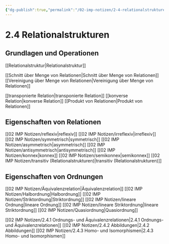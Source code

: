 ```yaml
---
{"dg-publish":true,"permalink":"/02-imp-notizen/2-4-relationalstrukturen/"}
---
```


# 2.4 Relationalstrukturen
## Grundlagen und Operationen
[[Relationalstruktur\|Relationalstruktur]]

[[Schnitt über Menge von Relationen\|Schnitt über Menge von Relationen]]
[[Vereinigung über Menge von Relationen\|Vereinigung über Menge von Relationen]]

[[transponierte Relation\|transponierte Relation]]
[[konverse Relation\|konverse Relation]]
[[Produkt von Relationen\|Produkt von Relationen]]

## Eigenschaften von Relationen
[[02 IMP Notizen/reflexiv\|reflexiv]]
[[02 IMP Notizen/irreflexiv\|irreflexiv]]
[[02 IMP Notizen/symmetrisch\|symmetrisch]]
[[02 IMP Notizen/asymmetrisch\|asymmetrisch]]
[[02 IMP Notizen/antisymmetrisch\|antisymmetrisch]]
[[02 IMP Notizen/konnex\|konnex]]
[[02 IMP Notizen/semikonnex\|semikonnex]]
[[02 IMP Notizen/transitiv (Relationalstrukturen)\|transitiv (Relationalstrukturen)]]

## Eigenschaften von Ordnungen
[[02 IMP Notizen/Äquivalenzrelation\|Äquivalenzrelation]]
[[02 IMP Notizen/Halbordnung\|Halbordnung]]
[[02 IMP Notizen/Striktordnung\|Striktordnung]]
[[02 IMP Notizen/lineare Ordnung\|lineare Ordnung]]
[[02 IMP Notizen/lineare Striktordnung\|lineare Striktordnung]]
[[02 IMP Notizen/Quasiordnung\|Quasiordnung]]

[[02 IMP Notizen/2.4.1 Ordnungs- und Äquivalenzrelationen\|2.4.1 Ordnungs- und Äquivalenzrelationen]]
[[02 IMP Notizen/2.4.2 Abbildungen\|2.4.2 Abbildungen]]
[[02 IMP Notizen/2.4.3 Homo- und Isomorphismen\|2.4.3 Homo- und Isomorphismen]]